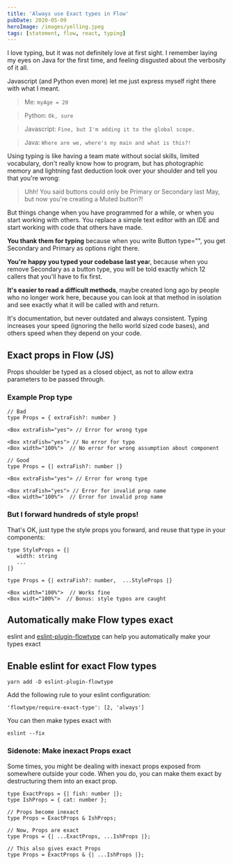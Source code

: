```yaml
---
title: 'Always use Exact types in Flow'
pubDate: 2020-05-09
heroImage: /images/yelling.jpeg
tags: [statement, flow, react, typing]
---
```


I love typing, but it was not definitely love at first sight. I remember laying my eyes on Java for the first time, and feeling disgusted about the verbosity of it all.

Javascript (and Python even more) let me just express myself right there with what I meant.

> Me: `myAge = 20`

> Python: `Ok, sure`

> Javascript: `Fine, but I'm adding it to the global scope.`

> Java: `Where are we, where's my main and what is this?!`

Using typing is like having a team mate without social skills,
limited vocabulary, don't really know how to program,
but has photographic memory and lightning fast deduction look over your shoulder
and tell you that you're wrong:

> Uhh! You said buttons could only be Primary or Secondary last May, but now you're creating a Muted button?!

But things change when you have programmed for a while, or when you start working
with others. You replace a simple text editor with an IDE and start working with
code that others have made.

**You thank them for typing** because when you write Button type="", you get Secondary and Primary as options right there.

**You're happy you typed your codebase last yea**r, because when you remove Secondary as a button type, you will be told exactly which 12 callers that you'll have to fix first.

**It's easier to read a difficult methods**, maybe created long ago by people who no longer work here, because you can look at that method in isolation and see exactly what it will be called with and return.

It's documentation, but never outdated and always consistent. Typing increases your speed (ignoring the hello world sized code bases), and others speed when they depend on your code.

## Exact props in Flow (JS)

Props shoulder be typed as a closed object, as not to allow extra parameters to be passed through.

### Example Prop type

```flow
// Bad
type Props = { extraFish?: number }

<Box extraFish="yes"> // Error for wrong type

<Box xtraFish="yes"> // No error for typo
<Box width="100%">  // No error for wrong assumption about component
```

```flow
// Good
type Props = {| extraFish?: number |}

<Box extraFish="yes"> // Error for wrong type

<Box xtraFish="yes"> // Error for invalid prop name
<Box width="100%">  // Error for invalid prop name
```

### But I forward hundreds of style props!

That's OK, just type the style props you forward, and reuse that type in your components:

```flow
type StyleProps = {|
   width: string
   ...
|}

type Props = {| extraFish?: number,  ...StyleProps |}

<Box width="100%">  // Works fine
<Box widt="100%">  // Bonus: style typos are caught
```

## Automatically make Flow types exact

eslint and [eslint-plugin-flowtype](https://github.com/gajus/eslint-plugin-flowtype) can help you automatically make your types exact

## Enable eslint for exact Flow types

```
yarn add -D eslint-plugin-flowtype
```

Add the following rule to your eslint configuration:

```
'flowtype/require-exact-type': [2, 'always']
```

You can then make types exact with

```
eslint --fix
```

### Sidenote: Make inexact Props exact

Some times, you might be dealing with inexact props exposed from somewhere outside your code. When you do, you can make them exact by destructuring them into an exact prop.

```flow
type ExactProps = {| fish: number |};
type IshProps = { cat: number };

// Props become inexact
type Props = ExactProps & IshProps;

// Now, Props are exact
type Props = {| ...ExactProps, ...IshProps |};

// This also gives exact Props
type Props = ExactProps & {| ...IshProps |};
```
